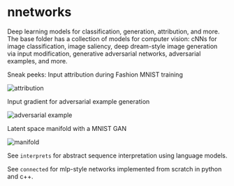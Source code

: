 # nnetworks

Deep learning models for classification, generation, attribution, and more. The base folder has a collection of models for computer vision: cNNs for image classification, image saliency, deep dream-style image generation via input modification, generative adversarial networks, adversarial examples, and more. 

Sneak peeks:
Input attribution during Fashion MNIST training

![attribution]({{https://blbadger.github.io}}/neural_networks/attributions_highres_slow.gif)

Input gradient for adversarial example generation

![adversarial example]({{https://blbadger.github.io}}/neural_networks/adversarial_gen_daisy.png)

Latent space manifold with a MNIST GAN

![manifold]({{https://blbadger.github.io}}/neural_networks/mnist_2latent_fig.png)

See `interprets` for abstract sequence interpretation using language models. 

See `connected` for mlp-style networks implemented from scratch in python and c++. 


